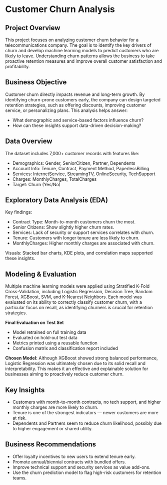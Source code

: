 # Customer Churn Analysis

## Project Overview
This project focuses on analyzing customer churn behavior for a telecommunications company. The goal is to identify the key drivers of churn and develop machine learning models to predict customers who are likely to leave. Understanding churn patterns allows the business to take proactive retention measures and improve overall customer satisfaction and profitability.

## Business Objective
Customer churn directly impacts revenue and long-term growth. By identifying churn-prone customers early, the company can design targeted retention strategies, such as offering discounts, improving customer service, or personalizing plans. This analysis helps answer:

- What demographic and service-based factors influence churn?
- How can these insights support data-driven decision-making?

## Data Overview
The dataset includes 7,000+ customer records with features like:
- Demographics: Gender, SeniorCitizen, Partner, Dependents
- Account Info: Tenure, Contract, Payment Method, PaperlessBilling
- Services: InternetService, StreamingTV, OnlineSecurity, TechSupport
- Charges: MonthlyCharges, TotalCharges
- Target: Churn (Yes/No)

## Exploratory Data Analysis (EDA)

Key findings:
- Contract Type: Month-to-month customers churn the most.
- Senior Citizens: Show slightly higher churn rates.
- Services: Lack of security or support services correlates with churn.
- Tenure: Customers with longer tenure are less likely to churn.
- MonthlyCharges: Higher monthly charges are associated with churn.

Visuals: Stacked bar charts, KDE plots, and correlation maps supported these insights.

## Modeling & Evaluation
Multiple machine learning models were applied using Stratified K-Fold Cross-Validation, including Logistic Regression, Decision Tree, Random Forest, XGBoost, SVM, and K-Nearest Neighbors. Each model was evaluated on its ability to correctly classify customer churn, with a particular focus on recall, as identifying churners is crucial for retention strategies.

**Final Evaluation on Test Set**
- Model retrained on full training data
- Evaluated on hold-out test data
- Metrics printed using a reusable function
- Confusion matrix and classification report included


**Chosen Model:** Although XGBoost showed strong balanced performance, Logistic Regression was ultimately chosen due to its solid recall and interpretability. This makes it an effective and explainable solution for businesses aiming to proactively reduce customer churn.

## Key Insights
- Customers with month-to-month contracts, no tech support, and higher monthly charges are more likely to churn.
- Tenure is one of the strongest indicators — newer customers are more at risk.
- Dependents and Partners seem to reduce churn likelihood, possibly due to higher engagement or shared utility.


## Business Recommendations
- Offer loyalty incentives to new users to extend tenure early.
- Promote annual/biennial contracts with bundled offers.
- Improve technical support and security services as value add-ons.
- Use the churn prediction model to flag high-risk customers for retention teams.










